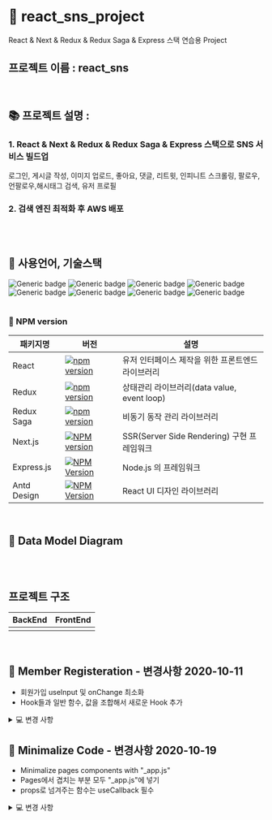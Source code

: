 

# 📁 react_sns_project
React & Next & Redux & Redux Saga & Express 스택 연습용 Project
## 프로젝트 이름 : react_sns
<br>


## 📚 프로젝트 설명 :
### <strong> 1. React & Next & Redux & Redux Saga & Express 스택으로 SNS 서비스 빌드업<br> </strong>
로그인, 게시글 작성, 이미지 업로드, 좋아요, 댓글, 리트윗, 인피니트 스크롤링, 팔로우, 언팔로우,해시태그 검색, 유저 프로필
### <strong> 2. 검색 엔진 최적화 후 AWS 배포<br>  </strong>

<br><br>

## 📝 사용언어, 기술스택
![Generic badge](https://img.shields.io/badge/platform-Web-brightgreen.svg) 
![Generic badge](https://img.shields.io/badge/library-React-blue.svg)
![Generic badge](https://img.shields.io/badge/library-Redux-blue.svg)
![Generic badge](https://img.shields.io/badge/library-ReduxSaga-blue.svg)
![Generic badge](https://img.shields.io/badge/library-Antd-blue.svg)
![Generic badge](https://img.shields.io/badge/framework-Next-green.svg)
![Generic badge](https://img.shields.io/badge/framework-Express-green.svg)
![Generic badge](https://img.shields.io/badge/language-JavaScript-important.svg)
<br><br>

### 📕 NPM version
| 패키지명 | 버전 | 설명 |
| -------- | ---- | ---- |
| React |[![npm version](https://img.shields.io/npm/v/react.svg?style=flat)](https://www.npmjs.com/package/react)| 유저 인터페이스 제작을 위한 프론트엔드 라이브러리 |
| Redux | [![npm version](https://img.shields.io/npm/v/redux.svg?style=flat-square)](https://www.npmjs.com/package/redux)| 상태관리 라이브러리(data value, event loop) |
| Redux Saga | [![npm version](https://img.shields.io/npm/v/redux-saga.svg)](https://www.npmjs.com/package/redux-saga)| 비동기 동작 관리 라이브러리 |
| Next.js |[![NPM version](https://img.shields.io/npm/v/next.svg)](https://www.npmjs.com/package/next) | SSR(Server Side Rendering) 구현 프레임워크 |
| Express.js|  [![NPM Version](https://img.shields.io/npm/v/express.svg)](https://npmjs.org/package/express)| Node.js 의 프레임워크 |
| Antd Design | [![NPM Version](http://img.shields.io/npm/v/antd.svg?style=flat-square)](http://npmjs.org/package/antd)| React UI 디자인 라이브러리 |
<br>

## 📜 Data Model Diagram

<br><br>

## 프로젝트 구조
|BackEnd|FrontEnd|
|------|---|
|||
<br>

## 🔎 Member Registeration - 변경사항 2020-10-11
- 회원가입 useInput 및 onChange 최소화
- Hook들과 일반 함수, 값을 조합해서 새로운 Hook 추가

<details>
<summary>💻 변경 사항</summary>
<div markdown="1">

<img width="584" alt="스크린샷 2020-10-11 오후 5 49 20" src="https://user-images.githubusercontent.com/61309080/95674318-51f20380-0bea-11eb-9d63-fd61f22a36db.png">


</div>
</details>

## 🔎 Minimalize Code - 변경사항 2020-10-19
- Minimalize pages components with "_app.js"
- Pages에서 겹치는 부분 모두 "_app.js"에 넣기
- props로 넘겨주는 함수는 useCallback 필수

<details>
<summary>💻 변경 사항</summary>
<div markdown="1">
<img width="912" alt="_app.js" src="https://user-images.githubusercontent.com/61309080/96392873-5759da00-11f8-11eb-96d8-fea47384a54b.png">



</div>
</details>


